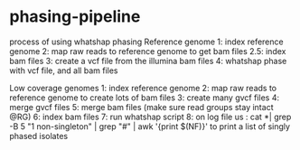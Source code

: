 # phasing-pipeline
process of using whatshap phasing
Reference genome
1: index reference genome
2: map raw reads to reference genome to get bam files
2.5: index bam files
3: create a vcf file from the illumina bam files
4: whatshap phase with vcf file, and all bam files

Low coverage genomes
1: index reference genome
2: map raw reads to reference genome to create lots of bam files
3: create many gvcf files
4: merge gvcf files
5: merge bam files
(make sure read groups stay intact @RG)
6: index bam files
7: run whatshap script
8: on log file us :
cat *| grep -B 5 "1 non-singleton" | grep "#" | awk '{print $(NF)}'
to print a list of singly phased isolates
